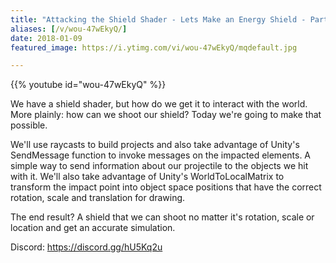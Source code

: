 ```yaml
---
title: "Attacking the Shield Shader - Lets Make an Energy Shield - Part 4"
aliases: [/v/wou-47wEkyQ/]
date: 2018-01-09
featured_image: https://i.ytimg.com/vi/wou-47wEkyQ/mqdefault.jpg

---
```


{{% youtube id="wou-47wEkyQ" %}}

We have a shield shader, but how do we get it to interact with the world. More plainly: how can we shoot our shield? Today we're going to make that possible.

We'll use raycasts to build projects and also take advantage of Unity's SendMessage function to invoke messages on the impacted elements. A simple way to send information about our projectile to the objects we hit with it. We'll also take advantage of Unity's WorldToLocalMatrix to transform the impact point into object space positions that have the correct rotation, scale and translation for drawing.

The end result? A shield that we can shoot no matter it's rotation, scale or location and get an accurate simulation.

Discord: https://discord.gg/hU5Kq2u